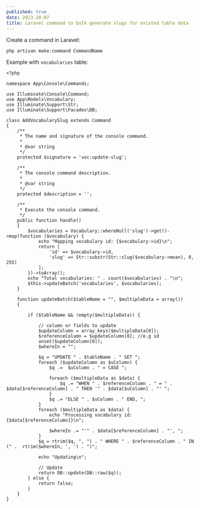 ```yaml
---
published: true
date: 2023-10-07
title: Laravel command to bulk generate slugs for existed table data
---
```

Create a command in Laravel:

    php artisan make:command CommandName
    

Example with `vocabularies` table:

    <?php
    
    namespace App\Console\Commands;
    
    use Illuminate\Console\Command;
    use App\Models\Vocabulary;
    use Illuminate\Support\Str;
    use Illuminate\Support\Facades\DB;
    
    class AddVocabularySlug extends Command
    {
        /**
         * The name and signature of the console command.
         *
         * @var string
         */
        protected $signature = 'voc:update-slug';
    
        /**
         * The console command description.
         *
         * @var string
         */
        protected $description = '';
    
        /**
         * Execute the console command.
         */
        public function handle()
        {
            $vocabularies = Vocabulary::whereNull('slug')->get()->map(function ($vocabulary) {
                echo "Mapping vocabulary id: {$vocabulary->id}\n";
                return [
                    'id' => $vocabulary->id,
                    'slug' => Str::substr(Str::slug($vocabulary->mean), 0, 255)
                ];
            })->toArray();
            echo "Total vocabularies: " . count($vocabularies) . "\n";
            $this->updateBatch('vocabularies', $vocabularies);
        }
    
        function updateBatch($tableName = "", $multipleData = array())
        {
    
            if ($tableName && !empty($multipleData)) {
    
                // column or fields to update
                $updateColumn = array_keys($multipleData[0]);
                $referenceColumn = $updateColumn[0]; //e.g id
                unset($updateColumn[0]);
                $whereIn = "";
    
                $q = "UPDATE " . $tableName . " SET ";
                foreach ($updateColumn as $uColumn) {
                    $q .=  $uColumn . " = CASE ";
    
                    foreach ($multipleData as $data) {
                        $q .= "WHEN " . $referenceColumn . " = " . $data[$referenceColumn] . " THEN '" . $data[$uColumn] . "' ";
                    }
                    $q .= "ELSE " . $uColumn . " END, ";
                }
                foreach ($multipleData as $data) {
                    echo "Processing vocabulary id: {$data[$referenceColumn]}\n";
    
                    $whereIn .= "'" . $data[$referenceColumn] . "', ";
                }
                $q = rtrim($q, ", ") . " WHERE " . $referenceColumn . " IN (" .  rtrim($whereIn, ', ') . ")";
    
                echo "Updating\n";
    
                // Update  
                return DB::update(DB::raw($q));
            } else {
                return false;
            }
        }
    }